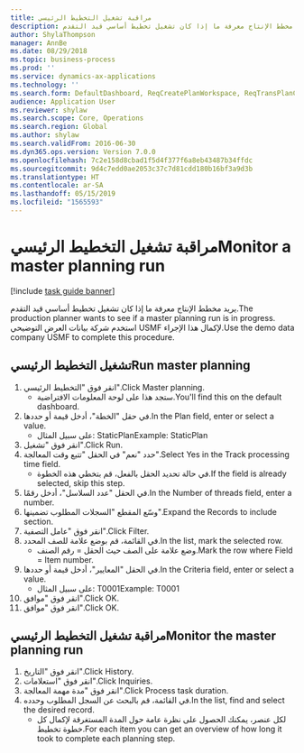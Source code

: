 ```yaml
---
title: مراقبة تشغيل التخطيط الرئيسي
description: يريد مخطط الإنتاج معرفة ما إذا كان تشغيل تخطيط أساسي قيد التقدم.
author: ShylaThompson
manager: AnnBe
ms.date: 08/29/2018
ms.topic: business-process
ms.prod: ''
ms.service: dynamics-ax-applications
ms.technology: ''
ms.search.form: DefaultDashboard, ReqCreatePlanWorkspace, ReqTransPlanCard, SysQueryForm, InventItemIdLookupSimple, ReqLog, ReqProcessTaskTrace
audience: Application User
ms.reviewer: shylaw
ms.search.scope: Core, Operations
ms.search.region: Global
ms.author: shylaw
ms.search.validFrom: 2016-06-30
ms.dyn365.ops.version: Version 7.0.0
ms.openlocfilehash: 7c2e158d8cbad1f5d4f377f6a8eb43487b34ffdc
ms.sourcegitcommit: 9d4c7edd0ae2053c37c7d81cdd180b16bf3a9d3b
ms.translationtype: HT
ms.contentlocale: ar-SA
ms.lasthandoff: 05/15/2019
ms.locfileid: "1565593"
---
```

# <a name="monitor-a-master-planning-run"></a><span data-ttu-id="485b2-103">مراقبة تشغيل التخطيط الرئيسي</span><span class="sxs-lookup"><span data-stu-id="485b2-103">Monitor a master planning run</span></span>

[!include [task guide banner](../../includes/task-guide-banner.md)]

<span data-ttu-id="485b2-104">يريد مخطط الإنتاج معرفة ما إذا كان تشغيل تخطيط أساسي قيد التقدم.</span><span class="sxs-lookup"><span data-stu-id="485b2-104">The production planner wants to see if a master planning run is in progress.</span></span> <span data-ttu-id="485b2-105">استخدم شركة بيانات العرض التوضيحي USMF لإكمال هذا الإجراء.</span><span class="sxs-lookup"><span data-stu-id="485b2-105">Use the demo data company USMF to complete this procedure.</span></span>


## <a name="run-master-planning"></a><span data-ttu-id="485b2-106">تشغيل التخطيط الرئيسي</span><span class="sxs-lookup"><span data-stu-id="485b2-106">Run master planning</span></span>
1. <span data-ttu-id="485b2-107">انقر فوق "التخطيط الرئيسي‬".</span><span class="sxs-lookup"><span data-stu-id="485b2-107">Click Master planning.</span></span>
    * <span data-ttu-id="485b2-108">ستجد هذا على لوحة المعلومات الافتراضية.</span><span class="sxs-lookup"><span data-stu-id="485b2-108">You'll find this on the default dashboard.</span></span>  
2. <span data-ttu-id="485b2-109">في حقل "الخطة"، أدخل قيمة أو حددها.</span><span class="sxs-lookup"><span data-stu-id="485b2-109">In the Plan field, enter or select a value.</span></span>
    * <span data-ttu-id="485b2-110">على سبيل المثال: StaticPlan</span><span class="sxs-lookup"><span data-stu-id="485b2-110">Example: StaticPlan</span></span>  
3. <span data-ttu-id="485b2-111">انقر فوق "تشغيل".</span><span class="sxs-lookup"><span data-stu-id="485b2-111">Click Run.</span></span>
4. <span data-ttu-id="485b2-112">حدد "نعم" في الحقل "تتبع وقت المعالجة".</span><span class="sxs-lookup"><span data-stu-id="485b2-112">Select Yes in the Track processing time field.</span></span>
    * <span data-ttu-id="485b2-113">في حالة تحديد الحقل بالفعل، قم بتخطي هذه الخطوة.</span><span class="sxs-lookup"><span data-stu-id="485b2-113">If the field is already selected, skip this step.</span></span>  
5. <span data-ttu-id="485b2-114">في الحقل "عدد السلاسل"، أدخل رقمًا.</span><span class="sxs-lookup"><span data-stu-id="485b2-114">In the Number of threads field, enter a number.</span></span>
6. <span data-ttu-id="485b2-115">وسّع المقطع "السجلات المطلوب تضمينها‬".</span><span class="sxs-lookup"><span data-stu-id="485b2-115">Expand the Records to include section.</span></span>
7. <span data-ttu-id="485b2-116">انقر فوق "عامل التصفية".</span><span class="sxs-lookup"><span data-stu-id="485b2-116">Click Filter.</span></span>
8. <span data-ttu-id="485b2-117">في القائمة، قم بوضع علامة للصف المحدد.</span><span class="sxs-lookup"><span data-stu-id="485b2-117">In the list, mark the selected row.</span></span>
    * <span data-ttu-id="485b2-118">وضع علامة على الصف حيث الحقل = رقم الصنف.</span><span class="sxs-lookup"><span data-stu-id="485b2-118">Mark the row where Field = Item number.</span></span>  
9. <span data-ttu-id="485b2-119">في الحقل "المعايير‬"، أدخل قيمة أو حددها.</span><span class="sxs-lookup"><span data-stu-id="485b2-119">In the Criteria field, enter or select a value.</span></span>
    * <span data-ttu-id="485b2-120">على سبيل المثال: T0001</span><span class="sxs-lookup"><span data-stu-id="485b2-120">Example: T0001</span></span>  
10. <span data-ttu-id="485b2-121">انقر فوق "موافق".</span><span class="sxs-lookup"><span data-stu-id="485b2-121">Click OK.</span></span>
11. <span data-ttu-id="485b2-122">انقر فوق "موافق".</span><span class="sxs-lookup"><span data-stu-id="485b2-122">Click OK.</span></span>

## <a name="monitor-the-master-planning-run"></a><span data-ttu-id="485b2-123">مراقبة تشغيل التخطيط الرئيسي</span><span class="sxs-lookup"><span data-stu-id="485b2-123">Monitor the master planning run</span></span>
1. <span data-ttu-id="485b2-124">انقر فوق "التاريخ".</span><span class="sxs-lookup"><span data-stu-id="485b2-124">Click History.</span></span>
2. <span data-ttu-id="485b2-125">انقر فوق "استعلامات".</span><span class="sxs-lookup"><span data-stu-id="485b2-125">Click Inquiries.</span></span>
3. <span data-ttu-id="485b2-126">انقر فوق "مدة مهمة المعالجة".</span><span class="sxs-lookup"><span data-stu-id="485b2-126">Click Process task duration.</span></span>
4. <span data-ttu-id="485b2-127">في القائمة، قم بالبحث عن السجل المطلوب وحدده.</span><span class="sxs-lookup"><span data-stu-id="485b2-127">In the list, find and select the desired record.</span></span>
    * <span data-ttu-id="485b2-128">لكل عنصر، يمكنك الحصول على نظرة عامة حول المدة المستغرقة لإكمال كل خطوة تخطيط.</span><span class="sxs-lookup"><span data-stu-id="485b2-128">For each item you can get an overview of how long it took to complete each planning step.</span></span>  

